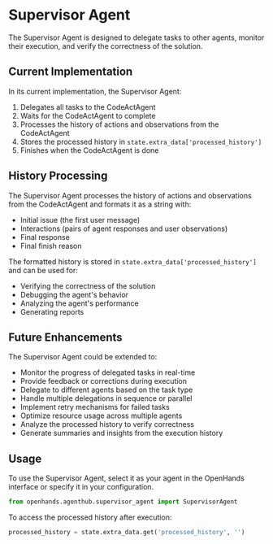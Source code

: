 # Supervisor Agent

The Supervisor Agent is designed to delegate tasks to other agents, monitor their execution, and verify the correctness of the solution.

## Current Implementation

In its current implementation, the Supervisor Agent:

1. Delegates all tasks to the CodeActAgent
2. Waits for the CodeActAgent to complete
3. Processes the history of actions and observations from the CodeActAgent
4. Stores the processed history in `state.extra_data['processed_history']`
5. Finishes when the CodeActAgent is done

## History Processing

The Supervisor Agent processes the history of actions and observations from the CodeActAgent and formats it as a string with:

- Initial issue (the first user message)
- Interactions (pairs of agent responses and user observations)
- Final response
- Final finish reason

The formatted history is stored in `state.extra_data['processed_history']` and can be used for:

- Verifying the correctness of the solution
- Debugging the agent's behavior
- Analyzing the agent's performance
- Generating reports

## Future Enhancements

The Supervisor Agent could be extended to:

- Monitor the progress of delegated tasks in real-time
- Provide feedback or corrections during execution
- Delegate to different agents based on the task type
- Handle multiple delegations in sequence or parallel
- Implement retry mechanisms for failed tasks
- Optimize resource usage across multiple agents
- Analyze the processed history to verify correctness
- Generate summaries and insights from the execution history

## Usage

To use the Supervisor Agent, select it as your agent in the OpenHands interface or specify it in your configuration.

```python
from openhands.agenthub.supervisor_agent import SupervisorAgent
```

To access the processed history after execution:

```python
processed_history = state.extra_data.get('processed_history', '')
```
